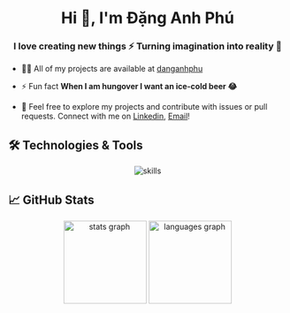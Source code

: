 <h1 align="center">Hi 👋, I'm Đặng Anh Phú</h1>
<h3 align="center">I love creating new things ⚡ Turning imagination into reality 🚀</h3>

-   👨‍💻 All of my projects are available at [danganhphu](https://github.com/danganhphu?tab=repositories)

-   ⚡ Fun fact **When I am hungover I want an ice-cold beer 😂**

-   💌 Feel free to explore my projects and contribute with issues or pull requests. Connect with me on [Linkedin](https://www.linkedin.com/in/danganhphu/), [Email](daphu.dev@gmail.com)!

## 🛠️ Technologies & Tools

<div align="center">
  <img loading="lazy" src="https://skillicons.dev/icons?i=dotnet,cs,react,ts,docker,linux,githubactions,azure,postgres,mysql,postman,yarn,powershell,rabbitmq,redis,sass" alt="skills"  />
</div>

## 📈 GitHub Stats

<div align="center">
  <img loading="lazy" src="https://github-readme-stats-beige-alpha.vercel.app/api?username=danganhphu&show_icons=true&theme=dracula" height="150" alt="stats graph"  />
  <img loading="lazy" src="https://github-readme-stats-beige-alpha.vercel.app/api/top-langs?username=danganhphu&layout=compact&card_width=320&langs_count=6&theme=dracula" height="150" alt="languages graph"  />
</div>
